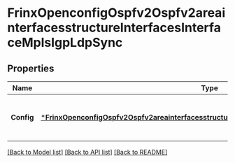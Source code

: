 # FrinxOpenconfigOspfv2Ospfv2areainterfacesstructureInterfacesInterfaceMplsIgpLdpSync

## Properties
Name | Type | Description | Notes
------------ | ------------- | ------------- | -------------
**Config** | [***FrinxOpenconfigOspfv2Ospfv2areainterfacesstructureInterfacesInterfaceMplsIgpldpsyncConfig**](frinx.openconfig.ospfv2.ospfv2areainterfacesstructure.interfaces.interface.mpls.igpldpsync.Config.md) | Optional[Configuration parameters relating to LDP/IG synchronization.] REF:Optional.empty | [optional] [default to null]

[[Back to Model list]](../README.md#documentation-for-models) [[Back to API list]](../README.md#documentation-for-api-endpoints) [[Back to README]](../README.md)


